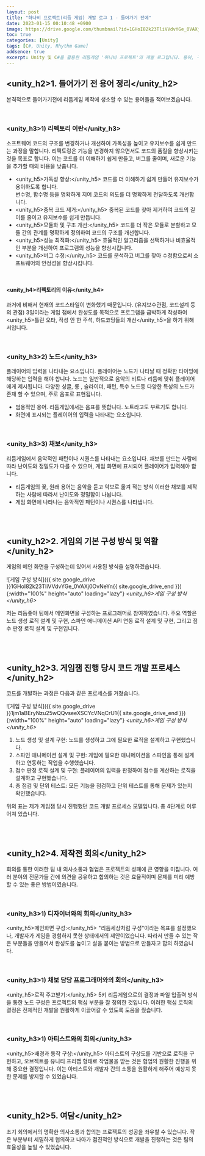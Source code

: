 ```yaml
---
layout: post
title: "하나비 프로젝트(리듬 게임) 개발 로그 1 - 들어가기 전에"
date: 2023-01-15 00:10:48 +0900
image: https://drive.google.com/thumbnail?id=1GHoI82k23TliVVdvYGe_0VAXj0OvNeYn
toc: true
categories: [Unity]
tags: [C#, Unity, Rhythm Game]
addsence: true
excerpt: Unity 및 C#을 활용한 리듬게임 '하나비 프로젝트'의 개발 로그입니다. 용어, 구성 방식, 프로세스를 소개하며, 게임잼 동안의 경험과 과정을 공유하고 있습니다.
---
```


## <unity_h2>1. 들어가기 전 용어 정리</unity_h2>

본격적으로 들어가기전에 리듬게임 제작에 생소할 수 있는 용어들을 적어보겠습니다.  

<br>

### <unity_h3>1) 리펙토리 이란</unity_h3>

소프트웨어 코드의 구조를 변경하거나 개선하여 가독성을 높이고 유지보수를 쉽게 만드는 과정을 말합니다. 리팩토링은 기능을 변경하지 않으면서도 코드의 품질을 향상시키는 것을 목표로 합니다. 이는 코드를 더 이해하기 쉽게 만들고, 버그를 줄이며, 새로운 기능을 추가할 때의 비용을 낮춥니다.

- <unity_h5>가독성 향상:</unity_h5> 코드를 더 이해하기 쉽게 만들어 유지보수가 용이하도록 합니다.  
    변수명, 함수명 등을 명확하게 지어 코드의 의도를 더 명확하게 전달하도록 개선합니다. 
- <unity_h5>중복 코드 제거:</unity_h5> 중복된 코드를 찾아 제거하여 코드의 길이를 줄이고 유지보수를 쉽게 만듭니다.
- <unity_h5>모듈화 및 구조 개선:</unity_h5> 코드를 더 작은 모듈로 분할하고 모듈 간의 관계를 명확하게 정의하여 코드의 구조를 개선합니다.
- <unity_h5>성능 최적화:</unity_h5> 효율적인 알고리즘을 선택하거나 비효율적인 부분을 개선하여 프로그램의 성능을 향상시킵니다.
- <unity_h5>버그 수정:</unity_h5> 코드를 분석하고 버그를 찾아 수정함으로써 소프트웨어의 안정성을 향상시킵니다.

<br>

#### <unity_h4>리펙토리의 이유</unity_h4>

과거에 비해서 현재의 코드스타일이 변화했기 때문입니다. (유지보수관점, 코드설계 등의 관점) 3일이라는 게임 잼에서 완성도를 목적으로 프로그램을 급박하게 작성하여 <unity_h5>틀린 오타, 작성 안 한 주석, 하드코딩들의 개선</unity_h5>을 하기 위해서입니다.


<br>
 
### <unity_h3>2) 노드</unity_h3>

플레이어의 입력을 나타내는 요소입니다. 플레이어는 노드가 나타날 때 정확한 타이밍에 해당하는 입력을 해야 합니다. 노드는 일반적으로 음악의 비트나 리듬에 맞춰 플레이어에게 제시됩니다. 다양한 싱글, 롱 , 슬라이더, 패턴, 특수 노드등 다양한 특성의 노드가 존재 할 수 있으며, 주로 음표로 표현됩니다.

- 범용적인 용어. 리듬게임에서는 음표를 뜻합니다. 
    노트라고도 부르기도 합니다.
- 화면에 표시되는 플레이어의 입력을 나타내는 요소입니다.  

<br>
 
### <unity_h3>3) 채보</unity_h3>

리듬게임에서 음악적인 패턴이나 시퀀스를 나타내는 요소입니다. 채보를 만드는 사람에 따라 난이도와 정밀도가 다를 수 있으며, 게임 화면에 표시되어 플레이어가 입력해야 합니다.

- 리듬게임의 꽃, 원래 용어는 음악을 듣고 악보로 옮겨 적는 방식 이러한 채보를 제작하는 사람에 따라서 난이도와 정밀함이 나뉩니다.  
- 게임 화면에 나타나는 음악적인 패턴이나 시퀀스를 나타냅니다.


<br>
<br>

## <unity_h2>2. 게임의 기본 구성 방식 및 역활</unity_h2>

게임의 메인 화면을 구성하는데 있어서 사용된 방식을 설명하겠습니다.

![게임 구성 방식]({{ site.google_drive }}1GHoI82k23TliVVdvYGe_0VAXj0OvNeYn{{ site.google_drive_end }}){:width="100%" height="auto" loading="lazy"}
*<unity_h6>게임 구성 방식</unity_h6>*

저는 리듬좋아 팀에서 메인화면을 구성하는 프로그래머로 참여하였습니다. 주요 역할은 노드 생성 로직 설계 및 구현, 스파인 애니메이션 API 연동 로직 설계 및 구현, 그리고 점수 판정 로직 설계 및 구현입니다.

<br>
<br>

## <unity_h2>3. 게임잼 진행 당시 코드 개발 프로세스</unity_h2>

코드를 개발하는 과정은 다음과 같은 프로세스를 거쳤습니다.

![게임 구성 방식]({{ site.google_drive }}1jm1aBEryNzu25wQQvseeXSCYcVNqCrU1{{ site.google_drive_end }}){:width="100%" height="auto" loading="lazy"}
*<unity_h6>게임 구성 방식</unity_h6>*

1. 노드 생성 및 설계 구현: 노드를 생성하고 그에 필요한 로직을 설계하고 구현했습니다.
2. 스파인 애니메이션 설계 및 구현: 게임에 필요한 애니메이션을 스파인을 통해 설계하고 연동하는 작업을 수행했습니다.
3. 점수 판정 로직 설계 및 구현: 플레이어의 입력을 판정하여 점수를 계산하는 로직을 설계하고 구현했습니다.
4. 총 점검 및 단위 테스트: 모든 기능을 점검하고 단위 테스트를 통해 문제가 있는지 확인했습니다.

위의 표는 제가 게임잼 당시 진행했던 코드 개발  프로세스 모델입니다. 총 4단계로 이루어져 있습니다.

<br>
<br>

## <unity_h2>4. 제작전 회의</unity_h2>

회의를 통한 이러한 팀 내 의사소통과 협업은 프로젝트의 성패에 큰 영향을 미칩니다. 여러 분야의 전문가들 간에 의견을 공유하고 합의하는 것은 효율적이며 문제를 미리 예방할 수 있는 좋은 방법이였습니다. 
  
<br>
 
### <unity_h3>1) 디자이너와의 회의</unity_h3>

<unity_h5>메인화면 구성:</unity_h5> "리듬세상처럼 구성"이라는 목표를 설정했으나, 개발자가 게임을 경험하지 못한 상태에서의 제안이었습니다. 따라서 만들 수 있는 작은 부분들을 만들어서 완성도를 높이고 살을 붙이는 방법으로 만들자고 합의 하였습니다.

<br>
 
### <unity_h3>1) 채보 담당 프로그래머와의 회의</unity_h3>

<unity_h5>로직 주고받기:</unity_h5> 5키 리듬게임으로의 결정과 파일 입출력 방식을 통한 노드 구성은 프로젝트의 핵심 부분을 잘 정의한 것입니다. 이러한 핵심 로직의 결정은 전체적인 개발을 원활하게 이끌어갈 수 있도록 도움을 줬습니다.


<br>
 
### <unity_h3>1) 아티스트와의 회의</unity_h3>
<unity_h5>배경과 동작 구상:</unity_h5> 아티스트의 구상도를 기반으로 로직을 구현하고, 오브젝트를 유니티 프리팹 형태로 작업물을 받는 것은 협업의 원활한 진행을 위해 중요한 결정입니다. 이는 아티스트와 개발자 간의 소통을 원활하게 해주어 예상치 못한 문제를 방지할 수 있었습니다.

<br>
<br>

## <unity_h2>5. 여담</unity_h2>

초기 회의에서의 명확한 의사소통과 합의는 프로젝트의 성공을 좌우할 수 있습니다. 작은 부분부터 세밀하게 협의하고 나아가 점진적인 방식으로 개발을 진행하는 것은 팀의 효율성을 높일 수 있었습니다.
